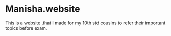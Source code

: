 # Manisha.website
This is a website ,that I made for my 10th std cousins to refer their important topics before exam.
